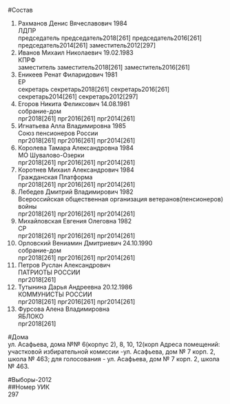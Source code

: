 #Состав  
1. Рахманов Денис Вячеславович 1984  
    ЛДПР  
    председатель председатель2018[261] председатель2016[261] председатель2014[261] заместитель2012[297]  
2. Иванов Михаил Николаевич 19.02.1983  
    КПРФ  
    заместитель заместитель2018[261] заместитель2016[261]  
3. Еникеев Ренат Филаридович 1981  
    ЕР  
    секретарь секретарь2018[261] секретарь2016[261] секретарь2014[261] секретарь2012[297]  
4. Егоров Никита Феликсович 14.08.1981  
    собрание-дом  
    прг2018[261] прг2016[261] прг2014[261]  
5. Игнатьева Алла Владимировна 1985  
    Союз пенсионеров России  
    прг2018[261] прг2016[261] прг2014[261]  
6. Королева Тамара Александровна 1984  
    МО Шувалово-Озерки  
    прг2018[261] прг2016[261] прг2014[261]  
7. Коротнев Михаил Александрович 1984  
    Гражданская Платформа  
    прг2018[261] прг2016[261] прг2014[261]  
8. Лебедев Дмитрий Владимирович 1982  
    Всероссийская общественная организация ветеранов(пенсионеров) войны  
    прг2018[261] прг2016[261] прг2014[261]  
9. Михайловская Евгения Олеговна 1982  
    СР  
    прг2018[261] прг2016[261] прг2014[261]  
10. Орловский Вениамин Дмитриевич 24.10.1990  
    собрание-дом  
    прг2018[261] прг2016[261] прг2014[261]  
11. Петров Руслан Александрович  
    ПАТРИОТЫ РОССИИ  
    прг2018[261]  
12. Тутынина Дарья Андреевна 20.12.1986  
    КОММУНИСТЫ РОССИИ  
    прг2018[261] прг2016[261] прг2014[261]  
13. Фурсова Алена Владимировна  
    ЯБЛОКО  
    прг2018[261]  

#Дома  
ул. Асафьева, дома №№ 6(корпус 2), 8, 10, 12(корп Адреса помещений: участковой избирательной комиссии -ул. Асафьева, дом № 7 корп. 2, школа № 463; для голосования - ул. Асафьева, дом № 7 корп. 2, школа № 463.  
  
#Выборы-2012  
##Номер УИК  
297  
